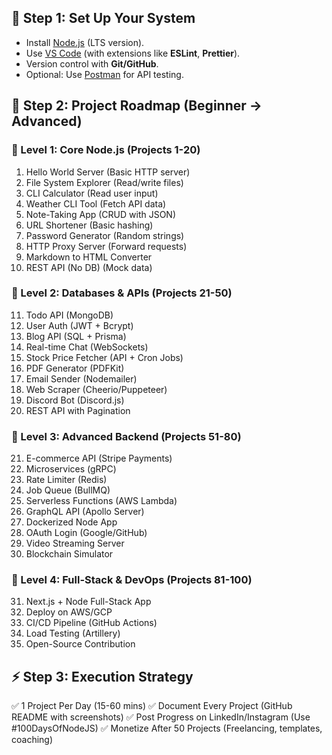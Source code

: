 ## 🚀 Step 1: Set Up Your System
- Install [Node.js](https://nodejs.org/en) (LTS version).
- Use [VS Code](http://code.visualstudio.com/) (with extensions like __ESLint__, __Prettier__).
- Version control with __Git/GitHub__.
- Optional: Use [Postman](https://www.postman.com/) for API testing.


## 📌 Step 2: Project Roadmap (Beginner → Advanced)

### 🔹 Level 1: Core Node.js (Projects 1-20)
1. Hello World Server (Basic HTTP server)
2. File System Explorer (Read/write files)
3. CLI Calculator (Read user input)
4. Weather CLI Tool (Fetch API data)
5. Note-Taking App (CRUD with JSON)
6. URL Shortener (Basic hashing)
7. Password Generator (Random strings)
8. HTTP Proxy Server (Forward requests)
9. Markdown to HTML Converter
10. REST API (No DB) (Mock data)

### 🔹 Level 2: Databases & APIs (Projects 21-50)
11. Todo API (MongoDB)
12. User Auth (JWT + Bcrypt)
13. Blog API (SQL + Prisma)
14. Real-time Chat (WebSockets)
15. Stock Price Fetcher (API + Cron Jobs)
16. PDF Generator (PDFKit)
17. Email Sender (Nodemailer)
18. Web Scraper (Cheerio/Puppeteer)
19. Discord Bot (Discord.js)
20. REST API with Pagination

### 🔹 Level 3: Advanced Backend (Projects 51-80)
21. E-commerce API (Stripe Payments)
22. Microservices (gRPC)
23. Rate Limiter (Redis)
24. Job Queue (BullMQ)
25. Serverless Functions (AWS Lambda)
26. GraphQL API (Apollo Server)
27. Dockerized Node App
28. OAuth Login (Google/GitHub)
29. Video Streaming Server
30. Blockchain Simulator

### 🔹 Level 4: Full-Stack & DevOps (Projects 81-100)
31. Next.js + Node Full-Stack App
32. Deploy on AWS/GCP
33. CI/CD Pipeline (GitHub Actions)
34. Load Testing (Artillery)
35. Open-Source Contribution

## ⚡ Step 3: Execution Strategy

✅ 1 Project Per Day (15-60 mins)
✅ Document Every Project (GitHub README with screenshots)
✅ Post Progress on LinkedIn/Instagram (Use #100DaysOfNodeJS)
✅ Monetize After 50 Projects (Freelancing, templates, coaching)
